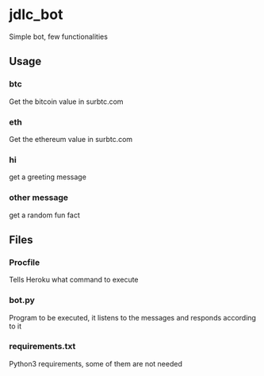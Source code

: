 # jdlc_bot

Simple bot, few functionalities

## Usage

### btc
Get the bitcoin value in surbtc.com

### eth
Get the ethereum value in surbtc.com

### hi
get a greeting message

### other message
get a random fun fact

## Files

### Procfile
Tells Heroku what command to execute

### bot.py
Program to be executed, it listens to the messages and responds according to it

### requirements.txt
Python3 requirements, some of them are not needed